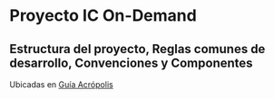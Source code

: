 # Proyecto IC On-Demand

## Estructura del proyecto, Reglas comunes de desarrollo, Convenciones y Componentes

Ubicadas en [Guía Acrópolis](https://github.com/FAD-Desarollo/app_aden_org/blob/master/README.md)
